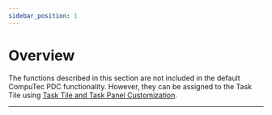 ```yaml
---
sidebar_position: 1
---
```


# Overview

The functions described in this section are not included in the default CompuTec PDC functionality. However, they can be assigned to the Task Tile using [Task Tile and Task Panel Customization](../../customization/overview.md#task-tile-and-task-panel-customization).

---
